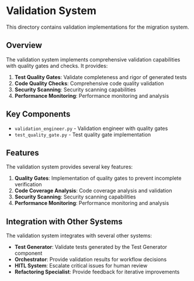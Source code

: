 # Validation System

This directory contains validation implementations for the migration system.

## Overview

The validation system implements comprehensive validation capabilities with quality gates and checks. It provides:

1. **Test Quality Gates**: Validate completeness and rigor of generated tests
2. **Code Quality Checks**: Comprehensive code quality validation
3. **Security Scanning**: Security scanning capabilities
4. **Performance Monitoring**: Performance monitoring and analysis

## Key Components

- `validation_engineer.py` - Validation engineer with quality gates
- `test_quality_gate.py` - Test quality gate implementation

## Features

The validation system provides several key features:

1. **Quality Gates**: Implementation of quality gates to prevent incomplete verification
2. **Code Coverage Analysis**: Code coverage analysis and validation
3. **Security Scanning**: Security scanning capabilities
4. **Performance Monitoring**: Performance monitoring and analysis

## Integration with Other Systems

The validation system integrates with several other systems:

- **Test Generator**: Validate tests generated by the Test Generator component
- **Orchestrator**: Provide validation results for workflow decisions
- **HITL System**: Escalate critical issues for human review
- **Refactoring Specialist**: Provide feedback for iterative improvements